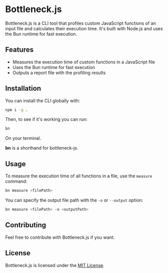 # Bottleneck.js

Bottleneck.js is a CLI tool that profiles custom JavaScript functions of an input file and calculates their execution time. It's built with Node.js and uses the Bun runtime for fast execution.

## Features

- Measures the execution time of custom functions in a JavaScript file
- Uses the Bun runtime for fast execution
- Outputs a report file with the profiling results

## Installation

You can install the CLI globally with:

``` bash
npm i -g .
```

Then, to see if it's working you can run:
```bash
bn
```

On your terminal.

**bn** is a shorthand for bottleneck-js.
## Usage
To measure the execution time of all functions in a file, use the `measure` command:

```bash
bn measure <filePath>
```

You can specify the output file path with the `-o` or `--output` option:
```bash
bn measure <filePath> -o <outputPath>
```

## Contributing
Feel free to contribute with Bottleneck.js if you want.


## License
Bottleneck.js is licensed under the [MIT License](LICENSE).
